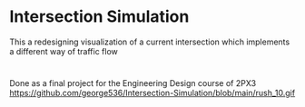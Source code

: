 # Intersection Simulation
This a redesigning visualization of a current intersection which implements a different way of traffic flow
#
Done as a final project for the Engineering Design course of 2PX3
https://github.com/george536/Intersection-Simulation/blob/main/rush_10.gif

